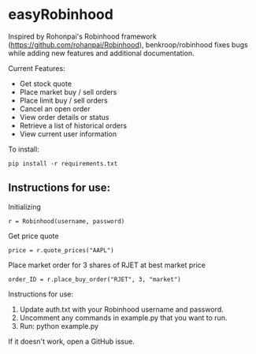 # easyRobinhood

Inspired by Rohonpai's Robinhood framework (https://github.com/rohanpai/Robinhood), benkroop/robinhood fixes bugs while adding new features and additional documentation. 

Current Features:
* Get stock quote
* Place market buy / sell orders
* Place limit buy / sell orders
* Cancel an open order
* View order details or status
* Retrieve a list of historical orders
* View current user information

To install:

    pip install -r requirements.txt

Instructions for use:
---------------------
Initializing

	r = Robinhood(username, password)

Get price quote

	price = r.quote_prices("AAPL")

Place market order for 3 shares of RJET at best market price

	order_ID = r.place_buy_order("RJET", 3, "market")

Instructions for use:

1.  Update auth.txt with your Robinhood username and password.
2.  Uncomment any commands in example.py that you want to run.
3.  Run: python example.py

If it doesn't work, open a GitHub issue.